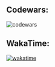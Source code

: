 ## Codewars: 
![codewars](https://www.codewars.com/users/kvrvgixzis/badges/large)
## WakaTime:
[![wakatime](https://wakatime.com/badge/user/bc0c5cc0-a6b4-4e8b-a673-057806fd4d81.svg)](https://wakatime.com/@bc0c5cc0-a6b4-4e8b-a673-057806fd4d81)
